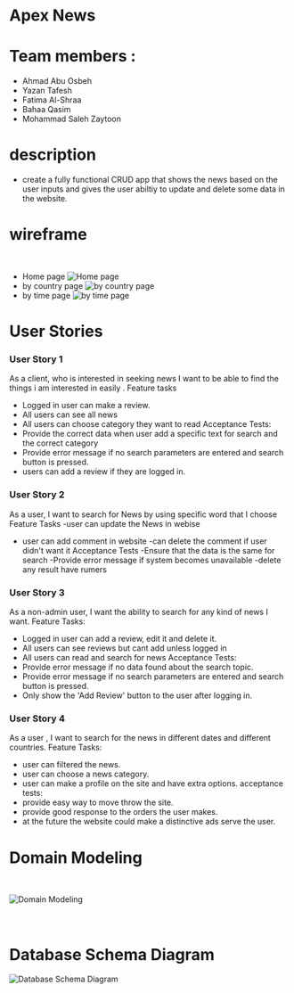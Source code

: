 # Apex News

# Team members :

- Ahmad Abu Osbeh
- Yazan Tafesh
- Fatima Al-Shraa
- Bahaa Qasim
- Mohammad Saleh Zaytoon

# description

- create a fully functional CRUD app that shows the news based on the user inputs and gives the user abiltiy to update and delete some data in the website.

# wireframe
<br>

- Home page
![Home page](images/Page_1.png)
- by country page 
![by country page](images/Page_2.png)
- by time page
![by time page](images/Page_3.png)

# User Stories

### User Story 1

As a client, who is interested in seeking news I want to be able to find the things i am interested in easily .
Feature tasks
- Logged in user can make a review.
- All users can see all news
- All users can choose category they want to read 
Acceptance Tests:
- Provide the correct data when user add a specific text for search and the correct category 
- Provide error message if no search parameters are entered and search button is pressed.
- users can add a review if they are logged in.

### User Story 2

As a user, I want to search for News by using specific word that I choose
Feature Tasks
-user can update the News in webise
- user can add comment in website
-can delete the comment if user didn't want it
Acceptance Tests
-Ensure that the data is the same for search
-Provide error message if system becomes unavailable
-delete any result have rumers

### User Story 3

As a non-admin user, I want the ability to search for any kind of news I want.
Feature Tasks:
- Logged in user can add a review, edit it and delete it.
- All users can see reviews but cant add unless logged in
- All users can read and search for news
Acceptance Tests:
- Provide error message if no data found about the search topic.
- Provide error message if no search parameters are entered and search button is pressed.
- Only show the 'Add Review' button to the user after logging in.

### User Story 4

As a user , I want to search for the news in different dates and different countries.
Feature Tasks:
- user can filtered the news.
- user can choose a news category.
- user can make a profile on the site and have extra options.
acceptance tests:
- provide easy way to move throw the site.
- provide good response to the orders the user makes.
- at the future the website could make a distinctive ads serve the user.

# Domain Modeling
<br>

![Domain Modeling](images/Domain_modeling.png)
<br><br>
<br>

# Database Schema Diagram


![Database Schema Diagram](images/Database_Schema_Diagram.jpg)

